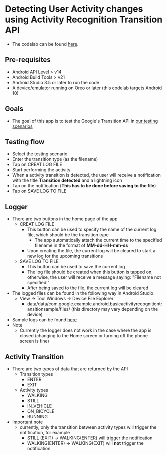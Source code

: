 # Detecting User Activity changes using Activity Recognition Transition API

* The codelab can be found [here](https://developer.android.com/codelabs/activity-recognition-transition?index=..%2F..index#0).

## Pre-requisites

* Android API Level > v14
* Android Build Tools > v21
* Android Studio 3.5 or later to run the code
* A device/emulator running on Oreo or later (this codelab targets Android 10)

## Goals

* The goal of this app is to test the Google's Transition API in [our testing scenarios](./doc/testing-scenarios/)

## Testing flow

* Select the testing scenario
* Enter the transition type (as the filename)
* Tap on CREAT LOG FILE
* Start performing the activity
* When a activity transition is detected, the user will receive a notification with the title **Transition detected** and a lightning icon
* Tap on the notification (**This has to be done before saving to the file**)
* Tap on SAVE LOG TO FILE

## Logger

* There are two buttons in the home page of the app
  * CREAT LOG FILE
    * This button can be used to specify the name of the current log file, which should be the transition type
      * The app automatically attach the current time to the specified filename in the format of **MM-dd-HH-mm-ss**
    * Upon creating the file, the current log will be cleared to start a new log for the upcoming transitions
  * SAVE LOG TO FILE
    * This button can be used to save the current log
    * The log file should be created when this button is tapped on, otherwise, the user will receive a message saying: "Filename not specified!"
    * After being saved to the file, the current log will be cleared
* The logged files can be found in the following way in Android Studio
  * View -> Tool Windows -> Device File Explorer
    * data/data/com.google.example.android.basicactivityrecognitiontransitionsample/files/ (this directory may vary depending on the device)
* Sample logs can be found [here](./doc/sample-logs/)
* Note
  * Currently the logger does not work in the case where the app is closed (changing to the Home screen or turning off the phone screen is fine)

## Activity Transition

* There are two types of data that are returned by the API
  * Transition types
    * ENTER
    * EXIT
  * Activity types
    * WALKING
    * STILL
    * IN_VEHICLE
    * ON_BICYCLE
    * RUNNING
* Important note
  * currently, only the transition between activity types will trigger the notification, for example
    * STILL (EXIT) -> WALKING(ENTER) will trigger the notification
    * WALKING(ENTER) -> WALKING(EXIT) will **not** trigger the notification
